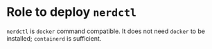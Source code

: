 # Role to deploy `nerdctl`

`nerdctl` is `docker` command compatible. It does not need `docker` to be installed; `containerd` is sufficient.
